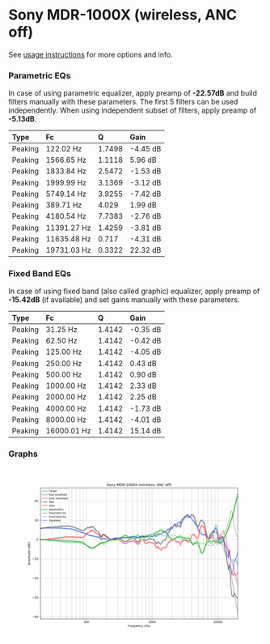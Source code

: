 # Sony MDR-1000X (wireless, ANC off)
See [usage instructions](https://github.com/jaakkopasanen/AutoEq#usage) for more options and info.

### Parametric EQs
In case of using parametric equalizer, apply preamp of **-22.57dB** and build filters manually
with these parameters. The first 5 filters can be used independently.
When using independent subset of filters, apply preamp of **-5.13dB**.

| Type    | Fc          |      Q | Gain     |
|:--------|:------------|:-------|:---------|
| Peaking | 122.02 Hz   | 1.7498 | -4.45 dB |
| Peaking | 1566.65 Hz  | 1.1118 | 5.96 dB  |
| Peaking | 1833.84 Hz  | 2.5472 | -1.53 dB |
| Peaking | 1999.99 Hz  | 3.1369 | -3.12 dB |
| Peaking | 5749.14 Hz  | 3.9255 | -7.42 dB |
| Peaking | 389.71 Hz   | 4.029  | 1.99 dB  |
| Peaking | 4180.54 Hz  | 7.7383 | -2.76 dB |
| Peaking | 11391.27 Hz | 1.4259 | -3.81 dB |
| Peaking | 11635.48 Hz | 0.717  | -4.31 dB |
| Peaking | 19731.03 Hz | 0.3322 | 22.32 dB |

### Fixed Band EQs
In case of using fixed band (also called graphic) equalizer, apply preamp of **-15.42dB**
(if available) and set gains manually with these parameters.

| Type    | Fc          |      Q | Gain     |
|:--------|:------------|:-------|:---------|
| Peaking | 31.25 Hz    | 1.4142 | -0.35 dB |
| Peaking | 62.50 Hz    | 1.4142 | -0.42 dB |
| Peaking | 125.00 Hz   | 1.4142 | -4.05 dB |
| Peaking | 250.00 Hz   | 1.4142 | 0.43 dB  |
| Peaking | 500.00 Hz   | 1.4142 | 0.90 dB  |
| Peaking | 1000.00 Hz  | 1.4142 | 2.33 dB  |
| Peaking | 2000.00 Hz  | 1.4142 | 2.25 dB  |
| Peaking | 4000.00 Hz  | 1.4142 | -1.73 dB |
| Peaking | 8000.00 Hz  | 1.4142 | -4.01 dB |
| Peaking | 16000.01 Hz | 1.4142 | 15.14 dB |

### Graphs
![](./Sony%20MDR-1000X%20(wireless,%20ANC%20off).png)